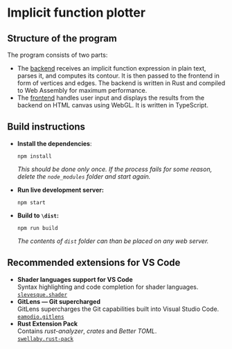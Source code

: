 # Implicit function plotter

## Structure of the program

The program consists of two parts:
- The [backend](/backend) receives an implicit function expression in plain text, parses it, and computes its contour. It is then passed to the frontend in form of vertices and edges. The backend is written in Rust and compiled to Web Assembly for maximum performance.
- The [frontend](/src) handles user input and displays the results from the backend on HTML canvas using WebGL. It is written in TypeScript.

## Build instructions

- __Install the dependencies__:
	```
	npm install
	```
	_This should be done only once. If the process fails for some reason, delete the `node_modules` folder and start again._

- __Run live development server:__
	```
	npm start
	```

- __Build to `\dist`:__
	```
	npm run build
	```
	_The contents of `dist` folder can than be placed on any web server._

## Recommended extensions for VS Code
- __Shader languages support for VS Code__  \
	Syntax highlighting and code completion for shader languages. \
	[`slevesque.shader`](https://marketplace.visualstudio.com/items?itemName=slevesque.shader)
- __GitLens — Git supercharged__ \
	GitLens supercharges the Git capabilities built into Visual Studio Code. \
	[`eamodio.gitlens`](https://marketplace.visualstudio.com/items?itemName=eamodio.gitlens)
- __Rust Extension Pack__ \
  	Contains _rust-analyzer_, _crates_ and _Better TOML_. \
	[`swellaby.rust-pack`](https://marketplace.visualstudio.com/items?itemName=swellaby.rust-pack)